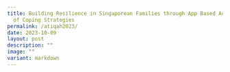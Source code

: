 ```yaml
---
title: Building Resilience in Singaporean Families through App Based Acquisition
  of Coping Strategies
permalink: /atiqah2023/
date: 2023-10-09
layout: post
description: ""
image: ""
variant: markdown
---
```

